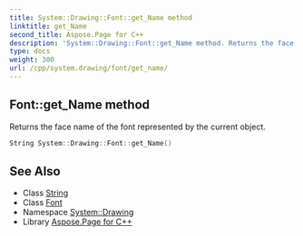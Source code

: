 ```yaml
---
title: System::Drawing::Font::get_Name method
linktitle: get_Name
second_title: Aspose.Page for C++
description: 'System::Drawing::Font::get_Name method. Returns the face name of the font represented by the current object in C++.'
type: docs
weight: 300
url: /cpp/system.drawing/font/get_name/
---
```

## Font::get_Name method


Returns the face name of the font represented by the current object.

```cpp
String System::Drawing::Font::get_Name()
```

## See Also

* Class [String](../../../system/string/)
* Class [Font](../)
* Namespace [System::Drawing](../../)
* Library [Aspose.Page for C++](../../../)
